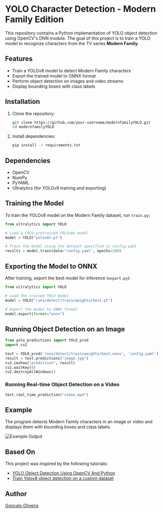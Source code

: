# YOLO Character Detection - Modern Family Edition

This repository contains a Python implementation of YOLO object detection using OpenCV's DNN module. The goal of this project is to train a YOLO model to recognize characters from the TV series **Modern Family**.

## Features
- Train a YOLOv8 model to detect Modern Family characters
- Export the trained model to ONNX format
- Perform object detection on images and video streams
- Display bounding boxes with class labels

## Installation

1. Clone the repository:
   ```sh
   git clone https://github.com/your-username/modernfamilyYOLO.git
   cd modernfamilyYOLO
   ```
2. Install dependencies:
   ```sh
   pip install -r requirements.txt
   ```

## Dependencies
- OpenCV
- NumPy
- PyYAML
- Ultralytics (for YOLOv8 training and exporting)

## Training the Model
To train the YOLOv8 model on the Modern Family dataset, run `train.py`:
```python
from ultralytics import YOLO

# Load a COCO-pretrained YOLOv8n model
model = YOLO("yolov8n.pt")

# Train the model using the dataset specified in config.yaml
results = model.train(data="config.yaml", epochs=100)
```

## Exporting the Model to ONNX
After training, export the best model for inference (`export.py`): 
```python
from ultralytics import YOLO

# Load the trained YOLO model
model = YOLO("runs/detect/train/weights/best.pt")

# Export the model to ONNX format
model.export(format="onnx")
```

## Running Object Detection on an Image
```python
from yolo_predictions import YOLO_pred
import cv2

test = YOLO_pred('runs/detect/train/weights/best.onnx', 'config.yaml')
result = test.predictions("image.jpg")
cv2.imshow("prediction", result)
cv2.waitKey(0)
cv2.destroyAllWindows()
```

### Running Real-time Object Detection on a Video
```python
test.real_time_prediction("video.mp4")
```

## Example 
The program detects Modern Family characters in an image or video and displays them with bounding boxes and class labels.

![Example Output](example.jpg)

## Based On
This project was inspired by the following tutorials:
- [YOLO Object Detection Using OpenCV And Python](https://www.youtube.com/watch?v=mRhQmRm_egc)
- [Train Yolov8 object detection on a custom dataset](https://www.youtube.com/watch?v=m9fH9OWn8YM)

## Author
[Gonçalo Oliveira](https://github.com/goncalOtree)













